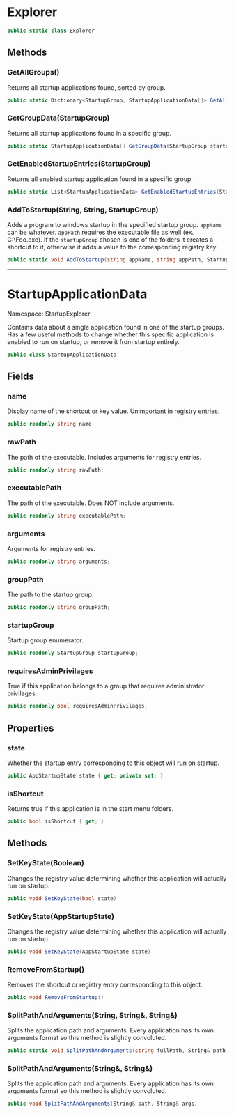 # Explorer
```csharp
public static class Explorer
```

## Methods

### **GetAllGroups()**

Returns all startup applications found, sorted by group.

```csharp
public static Dictionary<StartupGroup, StartupApplicationData[]> GetAllGroups()
```

### **GetGroupData(StartupGroup)**

Returns all startup applications found in a specific group.

```csharp
public static StartupApplicationData[] GetGroupData(StartupGroup startupGroup)
```

### **GetEnabledStartupEntries(StartupGroup)**

Returns all enabled startup application found in a specific group.

```csharp
public static List<StartupApplicationData> GetEnabledStartupEntries(StartupGroup startupGroup)
```

### **AddToStartup(String, String, StartupGroup)**

Adds a program to windows startup in the specified startup group. 
 `appName` can be whatever.
 `appPath` requires the executable file as well (ex. C:\Foo.exe).
 If the `startupGroup` chosen is one of the folders it creates a shortcut to it, otherwise it adds a value to the corresponding registry key.

```csharp
public static void AddToStartup(string appName, string appPath, StartupGroup startupGroup)
```

---
# StartupApplicationData

Namespace: StartupExplorer

Contains data about a single application found in one of the startup groups. Has a few useful methods to change whether this specific application is enabled to run on startup, or remove it from startup entirely.

```csharp
public class StartupApplicationData
```

## Fields

### **name**

Display name of the shortcut or key value. Unimportant in registry entries.

```csharp
public readonly string name;
```

### **rawPath**

The path of the executable. Includes arguments for registry entries.

```csharp
public readonly string rawPath;
```

### **executablePath**

The path of the executable. Does NOT include arguments.

```csharp
public readonly string executablePath;
```

### **arguments**

Arguments for registry entries.

```csharp
public readonly string arguments;
```

### **groupPath**

The path to the startup group.

```csharp
public readonly string groupPath;
```

### **startupGroup**

Startup group enumerator.

```csharp
public readonly StartupGroup startupGroup;
```

### **requiresAdminPrivilages**

True if this application belongs to a group that requires administrator privilages.

```csharp
public readonly bool requiresAdminPrivilages;
```

## Properties

### **state**

Whether the startup entry corresponding to this object will run on startup.

```csharp
public AppStartupState state { get; private set; }
```

### **isShortcut**

Returns true if this application is in the start menu folders.

```csharp
public bool isShortcut { get; }
```

## Methods

### **SetKeyState(Boolean)**

Changes the registry value determining whether this application will actually run on startup.

```csharp
public void SetKeyState(bool state)
```

### **SetKeyState(AppStartupState)**

Changes the registry value determining whether this application will actually run on startup.

```csharp
public void SetKeyState(AppStartupState state)
```

### **RemoveFromStartup()**

Removes the shortcut or registry entry corresponding to this object.

```csharp
public void RemoveFromStartup()
```

### **SplitPathAndArguments(String, String&, String&)**

Splits the application path and arguments. Every application has its own arguments format so this method is slightly convoluted.

```csharp
public static void SplitPathAndArguments(string fullPath, String& path, String& args)
```

### **SplitPathAndArguments(String&, String&)**

Splits the application path and arguments. Every application has its own arguments format so this method is slightly convoluted.

```csharp
public void SplitPathAndArguments(String& path, String& args)
```

